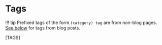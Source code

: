 # Tags

!!! tip
    Prefixed tags of the form `(category) tag` are from non-blog pages. [See below](#academia) for tags from blog posts.

[TAGS]
